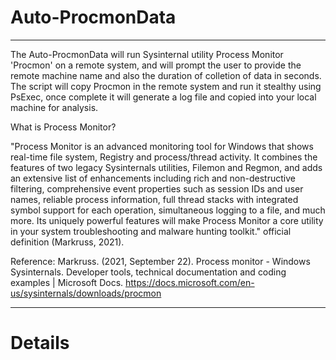 # Auto-ProcmonData
---------------------------------

The Auto-ProcmonData will run Sysinternal utility Process Monitor 'Procmon' on a remote system, 
and will prompt the user to provide the remote machine name and also the duration of colletion of data in seconds.
The script will copy Procmon in the remote system and run it stealthy using PsExec,
once complete it will generate a log file and copied into your local machine for analysis.

What is Process Monitor?

"Process Monitor is an advanced monitoring tool for Windows that shows real-time file system, Registry and process/thread activity. It combines the features of two legacy Sysinternals utilities, Filemon and Regmon, and adds an extensive list of enhancements including rich and non-destructive filtering, comprehensive event properties such as session IDs and user names, reliable process information, full thread stacks with integrated symbol support for each operation, simultaneous logging to a file, and much more. Its uniquely powerful features will make Process Monitor a core utility in your system troubleshooting and malware hunting toolkit." official definition (Markruss, 2021).

Reference:
Markruss. (2021, September 22). Process monitor - Windows Sysinternals. Developer tools, technical documentation and coding examples | Microsoft Docs. https://docs.microsoft.com/en-us/sysinternals/downloads/procmon

---------------------------------
# Details
